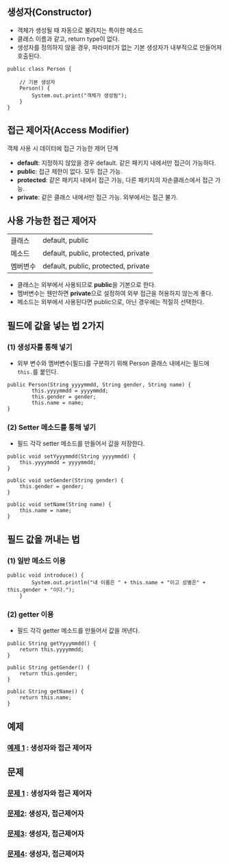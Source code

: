 ## 생성자(Constructor)
- 객체가 생성될 때 자동으로 불려지는 특이한 메소드
- 클래스 이름과 같고, return type이 없다.
- 생성자를 정의하지 않을 경우, 파라미터가 없는 기본 생성자가 내부적으로 만들어져 호출된다.
```
public class Person {

    // 기본 생성자
    Person() {
        System.out.print("객체가 생성됨");
    }
}
```

## 접근 제어자(Access Modifier)
객체 사용 시 데이터에 접근 가능한 제어 단계  
- **default**: 지정하지 않았을 경우 default. 같은 패키지 내에서만 접근이 가능하다.
- **public**: 접근 제한이 없다. 모두 접근 가능.
- **protected**: 같은 패키지 내에서 접근 가능, 다른 패키지의 자손클래스에서 접근 가능.
- **private**: 같은 클래스 내에서만 접근 가능. 외부에서는 접근 불가.

## 사용 가능한 접근 제어자

|||
|---|---|
|클래스|default, public|
|메소드|default, public, protected, private|
|멤버변수|default, public, protected, private|

- 클래스는 외부에서 사용되므로 **public**을 기본으로 한다.
- 멤버변수는 웬만하면 **private**으로 설정하여 외부 접근을 허용하지 않는게 좋다.
- 메소드는 외부에서 사용된다면 public으로, 아닌 경우에는 적절히 선택한다.

## 필드에 값을 넣는 법 2가지
### (1) 생성자를 통해 넣기
- 외부 변수와 멤버변수(필드)를 구분하기 위해 Person 클래스 내에서는 필드에 `this.`를 붙인다.
```
public Person(String yyyymmdd, String gender, String name) {
		this.yyyymmdd = yyyymmdd;
		this.gender = gender;
		this.name = name;
}
```

### (2) Setter 메소드를 통해 넣기
- 필드 각각 setter 메소드를 만들어서 값을 저장한다.
```
public void setYyyymmdd(String yyyymmdd) {
    this.yyyymmdd = yyyymmdd;
}

public void setGender(String gender) {
    this.gender = gender;
}

public void setName(String name) {
    this.name = name;
}
```

## 필드 값을 꺼내는 법
### (1) 일반 메소드 이용
```
public void introduce() {
		System.out.println("내 이름은 " + this.name + "이고 성별은" + this.gender + "이다.");
	}
```

### (2) getter 이용
- 필드 각각 getter 메소드를 만들어서 값을 꺼낸다.
```
public String getYyyymmdd() {
    return this.yyyymmdd;
}

public String getGender() {
    return this.gender;
}

public String getName() {
    return this.name;
}
```


## 예제
### [예제 1](ex01) : 생성자와 접근 제어자

## 문제
### [문제 1](quiz01/README.md) : 생성자와 접근 제어자
### [문제2](quiz02/README.md): 생성자, 접근제어자
### [문제3](quiz03/README.md): 생성자, 접근제어자
### [문제4](quiz04/README.md): 생성자, 접근제어자

